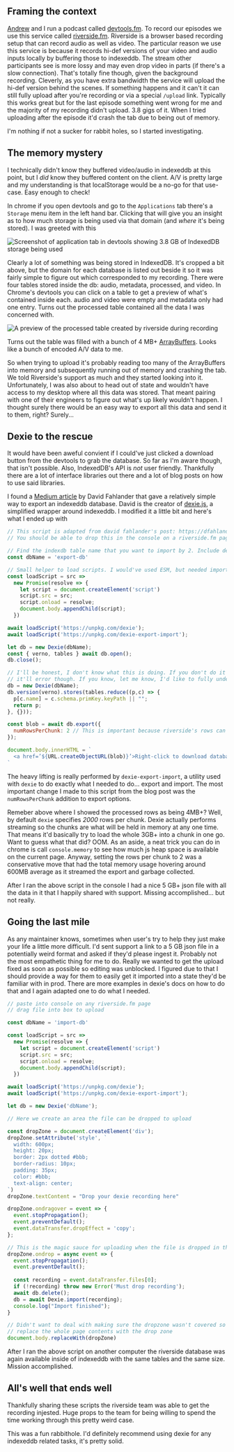 ## Framing the context

[Andrew](https://twitter.com/hipstersmoothie) and I run a podcast called [devtools.fm](https://devtools.fm). To record our episodes we use this service called [riverside.fm](https://riverside.fm). Riverside is a browser based recording setup that can record audio as well as video. The particular reason we use this service is because it records hi-def versions of your video and audio inputs locally by buffering those to indexeddb. The stream other participants see is more lossy and may even drop video in parts (if there's a slow connection). That's totally fine though, given the background recording. Cleverly, as you have extra bandwidth the service will upload the hi-def version behind the scenes. If something happens and it can't it can still fully upload after you're recording or via a special `/upload` link. Typically this works great but for the last episode something went wrong for me and the majority of my recording didn't upload. 3.8 gigs of it. When I tried uploading after the episode it'd crash the tab due to being out of memory.

I'm nothing if not a sucker for rabbit holes, so I started investigating.
## The memory mystery

I technically didn't know they buffered video/audio in indexeddb at this point, but I _did_ know they buffered content on the client. A/V is pretty large and my understanding is that localStorage would be a no-go for that use-case. Easy enough to check!

In chrome if you open devtools and go to the `Applications` tab there's a `Storage` menu item in the left hand bar. Clicking that will give you an insight as to how much storage is being used via that domain (and _where_ it's being stored). I was greeted with this

![Screenshot of application tab in devtools showing 3.8 GB of IndexedDB storage being used](https://file.notion.so/f/s/e0167731-7633-486d-aba5-b0444f8b9576/Untitled.png?id=7f6c4548-8db8-41ed-b25e-bea29ad5022a&table=block&spaceId=e1babdbb-82ab-43b9-a7f8-3f553e93274e&expirationTimestamp=1692727200000&signature=shUZ0HJZgRh240xWc0xOFuOLHENspmG6hPUJfYKKBXM&downloadName=Untitled.png)

Clearly a lot of something was being stored in IndexedDB. It's cropped a bit above, but the domain for each database is listed out beside it so it was fairly simple to figure out which corresponded to my recording. There were four tables stored inside the db: audio, metadata, processed, and video. In Chrome's devtools you can click on a table to get a preview of what's contained inside each. audio and video were empty and metadata only had one entry. Turns out the processed table contained all the data I was concerned with.

![A preview of the processed table created by riverside during recording](https://file.notion.so/f/s/0285907d-90fc-42c7-a4a5-71416aa2ddc6/Untitled.png?id=4485a510-281a-4c92-ab39-900b1c1cd321&table=block&spaceId=e1babdbb-82ab-43b9-a7f8-3f553e93274e&expirationTimestamp=1692727200000&signature=pdG78leoUWhBzk1tdS_a93LDsRBE-CAgya1zTTFc2jE&downloadName=Untitled.png)

Turns out the table was filled with a bunch of 4 MB+ [ArrayBuffers](https://developer.mozilla.org/en-US/docs/Web/JavaScript/Reference/Global_Objects/ArrayBuffer). Looks like a bunch of encoded A/V data to me.

So when trying to upload it's probably reading too many of the ArrayBuffers into memory and subsequently running out of memory and crashing the tab. We told Riverside's support as much and they started looking into it. Unfortunately, I was also about to head out of state and wouldn't have access to my desktop where all this data was stored. That meant pairing with one of their engineers to figure out what's up likely wouldn't happen. I thought surely there would be an easy way to export all this data and send it to them, right? Surely...

## Dexie to the rescue

It would have been aweful convient if I could've just clicked a download button from the devtools to grab the database. So far as I'm aware though, that isn't possible. Also, IndexedDB's API is _not_ user friendly. Thankfully there are a lot of interface libraries out there and a lot of blog posts on how to use said libraries.

I found a [Medium article](https://dfahlander.medium.com/export-indexeddb-from-a-web-app-using-devtools-62c55a8996a1) by David Fahlander that gave a relatively simple way to export an indexeddb database. David is the creator of [dexie.js](https://dexie.org/), a simplified wrapper around indexeddb. I modified it a little bit and here's what I ended up with

```javascript
// This script is adapted from david fahlander's post: https://dfahlander.medium.com/export-indexeddb-from-a-web-app-using-devtools-62c55a8996a1
// You should be able to drop this in the console on a riverside.fm page once you're logged in. 

// Find the indexdb table name that you want to import by 2. Include dexie-export-import into the page.
const dbName = 'export-db'

// Small helper to load scripts. I would've used ESM, but needed import mapping
const loadScript = src => 
  new Promise(resolve => { 
    let script = document.createElement('script')
    script.src = src;
    script.onload = resolve;
    document.body.appendChild(script);
  })

await loadScript('https://unpkg.com/dexie');
await loadScript('https://unpkg.com/dexie-export-import');

let db = new Dexie(dbName);
const { verno, tables } await db.open();
db.close();

// I'll be honest, I don't know what this is doing. If you don't do it
// it'll error though. If you know, let me know, I'd like to fully understand.
db = new Dexie(dbName);
db.version(verno).stores(tables.reduce((p,c) => {
  p[c.name] = c.schema.primKey.keyPath || "";
  return p;
}, {}));

const blob = await db.export({
  numRowsPerChunk: 2 // This is important because riverside's rows can be 4mb and dexie's default is 2k rows which will absolutely crash the browser
});

document.body.innerHTML = `
  <a href=’${URL.createObjectURL(blob)}’>Right-click to download database export</a>
`
```

The heavy lifting is really performed by `dexie-export-import`, a utility used with `dexie` to do exactly what I needed to do... export and import. The most important change I made to this script from the blog post was the `numRowsPerChunk` addition to export options.

Remeber above where I showed the processed rows as being 4MB+? Well, by default `dexie` specifies _2000_ rows per chunk. Dexie actually performs streaming so the chunks are what will be held in memory at any one time. That means it'd basically try to load the whole 3GB+ into a chunk in one go. Want to guess what that did? OOM. As an aside, a neat trick you can do in chrome is call `console.memory` to see how much js heap space is available on the current page. Anyway, setting the rows per chunk to 2 was a conservative move that had the total memory usage hovering around 600MB average as it streamed the export and garbage collected.

After I ran the above script in the console I had a nice 5 GB+ json file with all the data in it that I happily shared with support. Missing accomplished... but not really.

## Going the last mile

As any maintainer knows, sometimes when user's try to help they just make your life a little more difficult. I'd sent support a link to a 5 GB json file in a potentially weird format and asked if they'd please ingest it. Probably not the most empathetic thing for me to do. Really we wanted to get the upload fixed as soon as possible so editing was unblocked. I figured due to that I should provide a way for them to easily get it imported into a state they'd be familiar with in prod. There are more examples in dexie's docs on how to do that and I again adapted one to do what I needed.

```javascript
// paste into console on any riverside.fm page
// drag file into box to upload

const dbName = 'import-db'

const loadScript = src => 
  new Promise(resolve => { 
    let script = document.createElement('script')
    script.src = src;
    script.onload = resolve;
    document.body.appendChild(script);
  })

await loadScript('https://unpkg.com/dexie');
await loadScript('https://unpkg.com/dexie-export-import');

let db = new Dexie('dbName');

// Here we create an area the file can be dropped to upload

const dropZone = document.createElement('div');
dropZone.setAttribute('style', `
  width: 600px;
  height: 20px;
  border: 2px dotted #bbb;
  border-radius: 10px;
  padding: 35px;
  color: #bbb;
  text-align: center;
`)
dropZone.textContent = "Drop your dexie recording here"

dropZone.ondragover = event => {
  event.stopPropagation();
  event.preventDefault();
  event.dataTransfer.dropEffect = 'copy';
};

// This is the magic sauce for uploading when the file is dropped in the box
dropZone.ondrop = async event => {
  event.stopPropagation();
  event.preventDefault();
  
  const recording = event.dataTransfer.files[0];
  if (!recording) throw new Error('Must drop recording');
  await db.delete();
  db = await Dexie.import(recording);
  console.log("Import finished");
}

// Didn't want to deal with making sure the dropzone wasn't covered so I just
// replace the whole page contents with the drop zone
document.body.replaceWith(dropZone)
```

After I ran the above script on another computer the riverside database was again available inside of indexeddb with the same tables and the same size. Mission accomplished.
## All's well that ends well

Thankfully sharing these scripts the riverside team was able to get the recording injested. Huge props to the team for being willing to spend the time working through this pretty weird case.

This was a fun rabbithole. I'd definitely recommend using dexie for any indexeddb related tasks, it's pretty solid.
